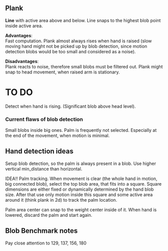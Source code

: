 ## Plank
**Line** with active area above and below. Line snaps to the highest blob point inside active area.

**Advantages**:  
Fast computation. Plank almost always rises when hand is raised (slow moving hand might not be picked up by blob detection, since motion detection blobs would be too small and considered as a noise).

**Disadvantages**:  
Plank reacts to noise, therefore small blobs must be filtered out.
Plank might snap to head movement, when raised arm is stationary.

# TO DO
Detect when hand is rising. (Significant blob above head level).

### Current flaws of blob detection
Small blobs inside big ones.
Palm is frequently not selected. Especially at the end of the movement, when motion is minimal.

## Hand detection ideas
Setup blob detection, so the palm is always present in a blob.
Use higher vertical min_distance than horizontal.

IDEA!! Palm tracking. When movement is clear (the whole hand in motion, big connected blob), select the top blob area, that fits into a square. Square dimensions are either fixed or dynamically determined by the hand blob size. After that use only motion inside this square and some active area around it (think plank in 2d) to track the palm location.

Palm area center can snap to the weight center inside of it.
When hand is lowered, discard the palm and start again.

## Blob Benchmark notes
Pay close attention to 129, 137, 156, 180
